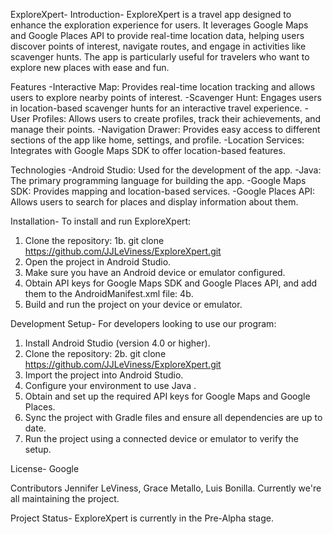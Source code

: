 ExploreXpert-
Introduction-
ExploreXpert is a travel app designed to enhance the exploration experience for users. It leverages Google Maps and Google Places API to provide real-time location data, helping users discover points of interest, navigate routes, and engage in activities like scavenger hunts. The app is particularly useful for travelers who want to explore new places with ease and fun.

Features
-Interactive Map: Provides real-time location tracking and allows users to explore nearby points of interest.
-Scavenger Hunt: Engages users in location-based scavenger hunts for an interactive travel experience.
-User Profiles: Allows users to create profiles, track their achievements, and manage their points.
-Navigation Drawer: Provides easy access to different sections of the app like home, settings, and profile.
-Location Services: Integrates with Google Maps SDK to offer location-based features.

Technologies
-Android Studio: Used for the development of the app.
-Java: The primary programming language for building the app.
-Google Maps SDK: Provides mapping and location-based services.
-Google Places API: Allows users to search for places and display information about them.

Installation-
To install and run ExploreXpert:
1. Clone the repository:
1b. git clone https://github.com/JJLeViness/ExploreXpert.git
2. Open the project in Android Studio.
3. Make sure you have an Android device or emulator configured.
4. Obtain API keys for Google Maps SDK and Google Places API, and add them to the AndroidManifest.xml file:
4b. <meta-data
    android:name="com.google.android.geo.API_KEY"
    android:value="YOUR_API_KEY"/>
5. Build and run the project on your device or emulator.

Development Setup-
For developers looking to use our program:
1. Install Android Studio (version 4.0 or higher).
2. Clone the repository:
2b. git clone https://github.com/JJLeViness/ExploreXpert.git
3. Import the project into Android Studio.
4. Configure your environment to use Java .
5. Obtain and set up the required API keys for Google Maps and Google Places.
6. Sync the project with Gradle files and ensure all dependencies are up to date.
7. Run the project using a connected device or emulator to verify the setup.

License-
Google

Contributors
Jennifer LeViness, 
Grace Metallo, 
Luis Bonilla.
Currently we're all maintaining the project.

Project Status-
ExploreXpert is currently in the Pre-Alpha stage.
